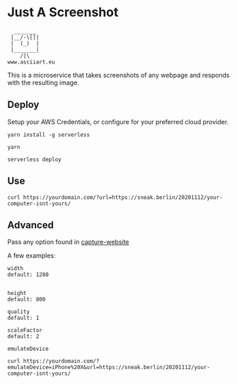 # Just A Screenshot

```
  _______
 |__/-\[]|
 |  (_)  |
 |_______|
    /|\
www.asciiart.eu
```

This is a microservice that takes screenshots of any webpage and responds with the resulting image.

## Deploy

Setup your AWS Credentials, or configure for your preferred cloud provider.

`yarn install -g serverless`

`yarn`

`serverless deploy`

## Use

`curl https://yourdomain.com/?url=https://sneak.berlin/20201112/your-computer-isnt-yours/`

## Advanced

Pass any option found in [capture-website](https://www.npmjs.com/package/capture-website)

A few examples:

```
width
default: 1280


height
default: 800

quality
default: 1

scaleFactor
default: 2

emulateDevice
```

`curl https://yourdomain.com/?emulateDevice=iPhone%20X&url=https://sneak.berlin/20201112/your-computer-isnt-yours/`
